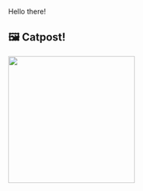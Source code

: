 Hello there!



## 🖼️ Catpost!

<sub>
    <img src="https://cdn2.thecatapi.com/images/5se.jpg" height="256">
</sub>

